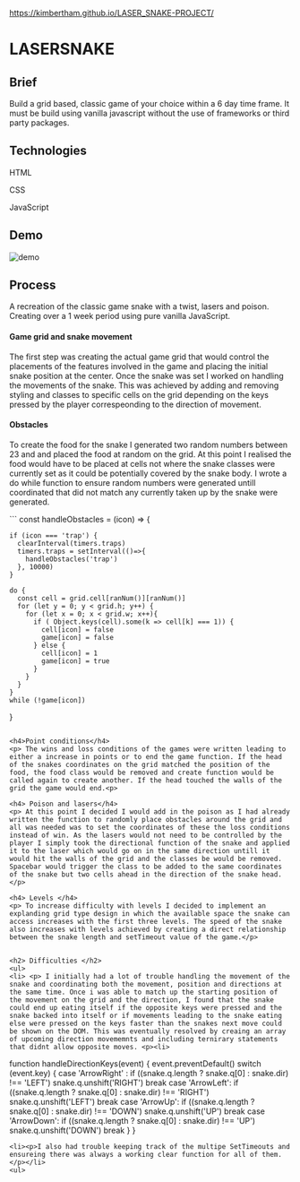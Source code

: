 https://kimbertham.github.io/LASER_SNAKE-PROJECT/

<h1> LASERSNAKE </h1>

<h2> Brief </h2> 
<p> Build a grid based, classic game of your choice within a 6 day time frame. It must be build using vanilla javascript without the use of frameworks or third party packages. </p>

<h2> Technologies </h2>
<p>HTML</p>
<p>CSS</p>
<p>JavaScript</p>

<h2> Demo </h2>
<img src='https://i.imgur.com/s40DynM.gif' alt='demo' />
 
<h2> Process </h2>
<p>A recreation of the classic game snake with a twist, lasers and poison. Creating over a 1 week period using pure vanilla JavaScript.

<h4> Game grid and snake movement</h4>
<p> The first step was creating the actual game grid that would control the placements of the features involved in the game and placing the initial snake position at the center. Once the snake was set I worked on handling the movements of the snake. This was achieved by adding and removing styling and classes to specific cells on the grid depending on the keys pressed by the player correspeonding to the direction of movement. </p>

<h4>Obstacles</h4>
 <p> To create the food for the snake I generated two random numbers between 23 and and placed the food at random on the grid. At this point I realised the food would have to be placed at cells not where the snake classes were currently set as it could be potentially covered by the snake body. I wrote a do while function to ensure random numbers were generated untill coordinated that did not match any currently taken up by the snake were generated. <p>
 ```
  const handleObstacles = (icon) => {
    
    if (icon === 'trap') {
      clearInterval(timers.traps)
      timers.traps = setInterval(()=>{
        handleObstacles('trap')
      }, 10000)
    }

    do { 
      const cell = grid.cell[ranNum()][ranNum()]
      for (let y = 0; y < grid.h; y++) { 
        for (let x = 0; x < grid.w; x++){
          if ( Object.keys(cell).some(k => cell[k] === 1)) {
            cell[icon] = false
            game[icon] = false
          } else {
            cell[icon] = 1
            game[icon] = true
          }
        }
      }
    }
    while (!game[icon])
  }
  ```
 
 <h4>Point conditions</h4>
 <p> The wins and loss conditions of the games were written leading to either a increase in points or to end the game function. If the head of the snakes coordinates on the grid matched the position of the food, the food class would be removed and create function would be called again to create another. If the head touched the walls of the grid the game would end.<p>
 
 <h4> Poison and lasers</h4>
 <p> At this point I decided I would add in the poison as I had already written the function to randomly place obstacles around the grid and all was needed was to set the coordinates of these the loss conditions instead of win. As the lasers would not need to be controlled by the player I simply took the directional function of the snake and applied it to the laser which would go on in the same direction untill it would hit the walls of the grid and the classes be would be removed. Spacebar would trigger the class to be added to the same coordinates of the snake but two cells ahead in the direction of the snake head. </p>
 
 <h4> Levels </h4>
<p> To increase difficulty with levels I decided to implement an explanding grid type design in which the available space the snake can access increases with the first three levels. The speed of the snake also increases with levels achieved by creating a direct relationship between the snake length and setTimeout value of the game.</p>


<h2> Difficulties </h2>
<ul>
<li> <p> I initially had a lot of trouble handling the movement of the snake and coordinating both the movement, position and directions at the same time. Once i was able to match up the starting position of the movement on the grid and the direction, I found that the snake could end up eating itself if the opposite keys were pressed and the snake backed into itself or if movements leading to the snake eating else were pressed on the keys faster than the snakes next move could be shown on the DOM. This was eventually resolved by creaing an array of upcoming direction movememnts and including ternirary statements that didnt allow opposite moves. <p><li>
 
 ``` 
 function handleDirectionKeys(event) {
    event.preventDefault()
    switch (event.key) {
      case 'ArrowRight' :
        if ((snake.q.length ? snake.q[0] : snake.dir) !== 'LEFT') 
          snake.q.unshift('RIGHT')
        break
      case 'ArrowLeft': 
        if ((snake.q.length ? snake.q[0] : snake.dir) !== 'RIGHT') 
          snake.q.unshift('LEFT')
        break
      case 'ArrowUp': 
        if ((snake.q.length ? snake.q[0] : snake.dir) !== 'DOWN') 
          snake.q.unshift('UP')
        break
      case 'ArrowDown':
        if ((snake.q.length ? snake.q[0] : snake.dir) !== 'UP') 
          snake.q.unshift('DOWN')
        break
    }
  }
 ```
<li><p>I also had trouble keeping track of the multipe SetTimeouts and ensureing there was always a working clear function for all of them. </p></li>
 <ul>


